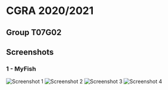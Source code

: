# CGRA 2020/2021

## Group T07G02

## Screenshots

### 1 - MyFish
![Screenshot 1](screenshots/proj-t1g07-1a.png)
![Screenshot 2](screenshots/proj-t1g07-1b.png)
![Screenshot 3](screenshots/proj-t1g07-1c.png)
![Screenshot 4](screenshots/proj-t1g07-1d.png)
